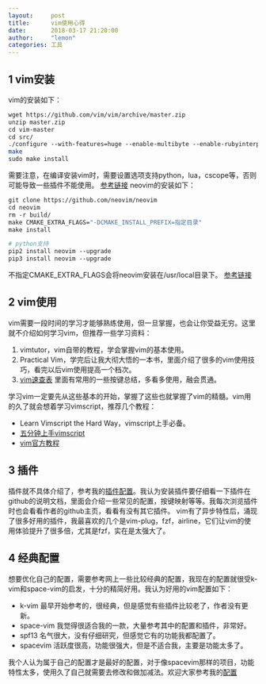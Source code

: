 ```yaml
---
layout:     post
title:      vim使用心得
date:       2018-03-17 21:20:00
author:     "lemon"
categories: 工具
---
```


## 1 vim安装

vim的安装如下：

```bash
wget https://github.com/vim/vim/archive/master.zip
unzip master.zip
cd vim-master
cd src/
./configure --with-features=huge --enable-multibyte --enable-rubyinterp=yes --enable-pythoninterp=yes --enable-perlinterp=yes --enable-luainterp=yes --enable-gui=gtk2 --enable-cscope --with-luajit --enable-fail-if-missing --prefix=‘此处为安装目录’
make
sudo make install
```

需要注意，在编译安装vim时，需要设置选项支持python，lua，cscope等，否则可能导致一些插件不能使用。
[参考链接](https://github.com/Valloric/YouCompleteMe/wiki/Building-Vim-from-source)
neovim的安装如下：

```bash
git clone https://github.com/neovim/neovim
cd neovim
rm -r build/
make CMAKE_EXTRA_FLAGS="-DCMAKE_INSTALL_PREFIX=指定目录"
make install

# python支持
pip2 install neovim --upgrade
pip3 install neovim --upgrade
```

不指定CMAKE_EXTRA_FLAGS会将neovim安装在/usr/local目录下。
[参考链接](https://github.com/neovim/neovim/wiki/Installing-Neovim)

## 2 vim使用

vim需要一段时间的学习才能够熟练使用，但一旦掌握，也会让你受益无穷。这里就不介绍如何学习vim，但推荐一些学习资料：

1. vimtutor，vim自带的教程，学会掌握vim的基本使用。
2. Practical Vim，学完后让我大彻大悟的一本书，里面介绍了很多的vim使用技巧，看完以后vim使用提高一个档次。
3. [vim速查表](https://github.com/skywind3000/awesome-cheatsheets/blob/master/editors/vim.txt) 里面有常用的一些按键总结，多看多使用，融会贯通。

学习vim一定要先从这些基本的开始，掌握了这些也就掌握了vim的精髓。vim用的久了就会想着学习vimscript，推荐几个教程：

- Learn Vimscript the Hard Way，vimscript上手必备。
- [五分钟上手vimscript](http://andrewscala.com/vimscript/)
- [vim官方教程](https://neovim.io/doc/user/usr_41.html)

## 3 插件

插件就不具体介绍了，参考我的[插件配置](https://github.com/lemon0910/lemon-neovim/blob/master/vimrc.bundles)。我认为安装插件要仔细看一下插件在github的说明文档，里面会介绍一些常见的配置，按键映射等等。我每次浏览插件时也会看看作者的github主页，看看有没有其它插件。
vim有了异步特性后，涌现了很多好用的插件，我最喜欢的几个是vim-plug，fzf，airline，它们让vim的使用体验提升了很多倍，尤其是fzf，实在是太强大了。

## 4 经典配置

想要优化自己的配置，需要参考网上一些比较经典的配置，我现在的配置就很受k-vim和space-vim的启发，十分的精简好用。我认为好用的vim配置如下：

- k-vim 最早开始参考的，很经典，但是感觉有些插件比较老了，作者没有更新。
- space-vim 我觉得很适合我的一款，大量参考其中的配置和插件，非常好。
- spf13 名气很大，没有仔细研究，但感觉它有的功能我都配置了。
- spacevim 活跃度很高，功能很强大，但是不适合我，主要是功能太多了。

我个人认为属于自己的配置才是最好的配置，对于像spacevim那样的项目，功能特性太多，使用久了自己就需要去修改和做加减法。欢迎大家参考我的[配置](https://github.com/lemon0910/lemon-neovim)

